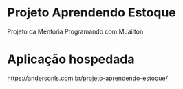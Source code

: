 # Projeto Aprendendo Estoque
Projeto da Mentoria Programando com MJailton

# Aplicação hospedada
https://andersonls.com.br/projeto-aprendendo-estoque/
